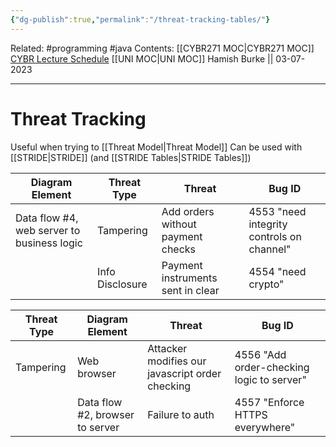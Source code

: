 ```yaml
---
{"dg-publish":true,"permalink":"/threat-tracking-tables/"}
---
```


Related: #programming #java 
Contents: [[CYBR271 MOC\|CYBR271 MOC]]
[CYBR Lecture Schedule](https://ecs.wgtn.ac.nz/Courses/CYBR271_2023T2/LectureSchedule)
[[UNI MOC\|UNI MOC]]
Hamish Burke || 03-07-2023
***

# Threat Tracking

Useful when trying to [[Threat Model\|Threat Model]]
Can be used with [[STRIDE\|STRIDE]] (and [[STRIDE Tables\|STRIDE Tables]])

| Diagram Element                            | Threat Type     | Threat                            | Bug ID                                    |
| ------------------------------------------ | --------------- | --------------------------------- | ----------------------------------------- |
| Data flow #4, web server to business logic | Tampering       | Add orders without payment checks | 4553 "need integrity controls on channel" |
|                                           | Info Disclosure | Payment instruments sent in clear | 4554 "need crypto"                        |

| Threat Type | Diagram Element                 | Threat                                          | Bug ID                                    |
| ----------- | ------------------------------- | ----------------------------------------------- | ----------------------------------------- |
| Tampering   | Web browser                     | Attacker modifies our javascript order checking | 4556 "Add order-checking logic to server" |
|             | Data flow #2, browser to server | Failure to auth                                 | 4557 "Enforce HTTPS everywhere"           |
